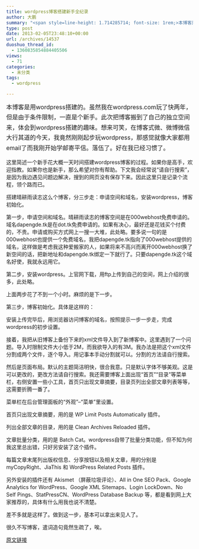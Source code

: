 ```yaml
---
title: wordpress博客搭建新手全纪录
author: 大鹏
summary: "<span style=line-height: 1.714285714; font-size: 1rem;>本博客是用wordpress搭建的。虽然我在wordpress.com玩了快两年，但是由于条件限制，一直是个新手。此次把博客搬到了自己的独立空间来，体会到wordpress搭建的趣味。想来可笑，在博客式微、微博微信大行其道的今天，我竟然刚刚起步玩wordpress，那感觉就像大家都用email了而我刚开始学邮寄平信。落伍了。好在我已经习惯了。</span>"
type: post
date: 2013-02-05T23:48:10+00:00
url: /archives/14537
duoshuo_thread_id:
  - 1360835854884405506
views:
  - 71
categories:
  - 未分类
tags:
  - wordpress

---
```

<span style="line-height: 1.714285714; font-size: 1rem;">本博客是用wordpress搭建的。虽然我在wordpress.com玩了快两年，但是由于条件限制，一直是个新手。此次把博客搬到了自己的独立空间来，体会到wordpress搭建的趣味。想来可笑，在博客式微、微博微信大行其道的今天，我竟然刚刚起步玩wordpress，那感觉就像大家都用email了而我刚开始学邮寄平信。落伍了。好在我已经习惯了。</span>

这里简述一个新手花大概一天时间搭建wordpress博客的过程。如果你是高手，欢迎指教。如果你也是新手，那么希望对你有帮助。下文我会经常说“请自行搜索”，是因为我边遇见问题边解决，搜到的网页没有保存下来。因此这里只是记录个流程，领个路而已。

搭建晴耕雨读志这么个博客，分三步走：申请空间和域名，安装wordpress，博客初始化。

第一步，申请空间和域名。晴耕雨读志的博客空间是在000webhost免费申请的。域名dapengde.tk是在dot.tk免费申请的。如果有决心，最好还是花钱买个付费的，不贵。申请或购买方式网上一搜一大堆，此处略。要多说一句的是000webhost也提供一个免费域名，我把dapengde.tk指向了000webhost提供的域名，这样做是考虑我这种爱搬家的人，如果将来不高兴而离开000webhost换了新空间的话，把新地址和dapengde.tk绑定一下就行了。只要dapengde.tk这个域名好使，我就永远用它。

第二步，安装wordpress。上官网下载，用ftp上传到自己的空间，网上介绍的很多，此处略。

上面两步花了不到一个小时。麻烦的是下一步。

第三步，博客初始化。具体是这样的：

安装上传完毕后，用浏览器访问博客的域名，按照提示一步一步走，完成wordpress的初步设置。

接着，我把从旧博客上备份下来的xml文件导入到了新博客中。这里遇到了一个问题。导入时限制文件大小低于2M，而我欲导入的有3M。我办法是把这个xml文件分割成两个文件，逐个导入。用记事本手动分割就可以。分割的方法请自行搜索。

然后是页面布局。默认的主题简洁明快，很合我意。只是默认字体不够美观。这是可以更改的，更改方法请自行搜索。我还需要博客上面出现“首页”“目录”等菜单栏，右侧安置一些小工具，首页只出现文章摘要，目录页列出全部文章列表等等，这需要折腾一番了。

菜单栏在后台管理面板的“外观”&#8211;“菜单”里设置。

首页只出现文章摘要，用的是 WP Limit Posts Automatically 插件。

列出全部文章的目录，用的是 Clean Archives Reloaded 插件。

文章批量分类，用的是 Batch Cat。wordpress自带了批量分类功能，但不知为何我这里总出错，只好另安装了这个插件。

每篇文章末尾列出版权信息、分享按钮以及相关文章，用的分别是 myCopyRight、JiaThis 和 WordPress Related Posts 插件。

另外安装的插件还有 Akismet （屏蔽垃圾评论）、All in One SEO Pack、Google Analytics for WordPress、Google XML Sitemaps、Login LockDown、No Self Pings、StatPressCN、WordPress Database Backup 等，都是看到网上大家推荐的，具体有什么用我也说不清楚。

差不多就是这样了。做到这一步，基本可以拿出来见人了。

很久不写博客，遣词造句竟然生疏了，唉。

[原文链接](http://dapengde.com/archives/14537)

